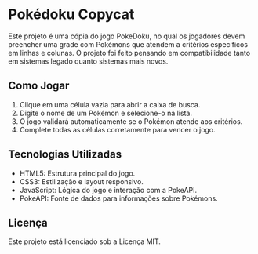 # Pokédoku Copycat
Este projeto é uma cópia do jogo PokeDoku, no qual os jogadores devem preencher uma grade com Pokémons que atendem a critérios específicos em linhas e colunas. O projeto foi feito pensando em compatibilidade tanto em sistemas legado quanto sistemas mais novos.

## Como Jogar
1. Clique em uma célula vazia para abrir a caixa de busca.
2. Digite o nome de um Pokémon e selecione-o na lista.
3. O jogo validará automaticamente se o Pokémon atende aos critérios.
4. Complete todas as células corretamente para vencer o jogo.

## Tecnologias Utilizadas
- HTML5: Estrutura principal do jogo.
- CSS3: Estilização e layout responsivo.
- JavaScript: Lógica do jogo e interação com a PokeAPI.
- PokeAPI: Fonte de dados para informações sobre Pokémons.

## Licença
Este projeto está licenciado sob a Licença MIT.
